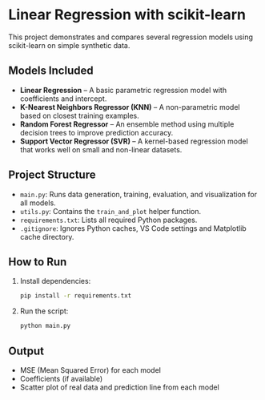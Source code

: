 # Linear Regression with scikit-learn

This project demonstrates and compares several regression models using scikit-learn on simple synthetic data.

## Models Included

- **Linear Regression** – A basic parametric regression model with coefficients and intercept.
- **K-Nearest Neighbors Regressor (KNN)** – A non-parametric model based on closest training examples.
- **Random Forest Regressor** – An ensemble method using multiple decision trees to improve prediction accuracy.
- **Support Vector Regressor (SVR)** – A kernel-based regression model that works well on small and non-linear datasets.

## Project Structure

- `main.py`: Runs data generation, training, evaluation, and visualization for all models.
- `utils.py`: Contains the `train_and_plot` helper function.
- `requirements.txt`: Lists all required Python packages.
- `.gitignore`: Ignores Python caches, VS Code settings and Matplotlib cache directory.

## How to Run

1. Install dependencies:
   ```bash
   pip install -r requirements.txt
   ```

2. Run the script:
   ```bash
   python main.py
   ```

## Output

- MSE (Mean Squared Error) for each model
- Coefficients (if available)
- Scatter plot of real data and prediction line from each model